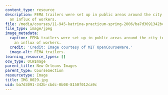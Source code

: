 ```yaml
---
content_type: resource
description: FEMA trailers were set up in public areas around the city to accommodate
  an influx of workers.
file: /media/courses/11-945-katrina-practicum-spring-2006/ba7d3091342bcbdc0b088150f012ca9c_IMG_0029.jpg
file_type: image/jpeg
image_metadata:
  caption: FEMA trailers were set up in public areas around the city to accommodate
    an influx of workers.
  credit: 'Credit: Image courtesy of MIT OpenCourseWare.'
  image-alt: FEMA trailers.
learning_resource_types: []
ocw_type: OCWImage
parent_title: New Orleans Images
parent_type: CourseSection
resourcetype: Image
title: IMG_0029.jpg
uid: ba7d3091-342b-cbdc-0b08-8150f012ca9c
---
```

